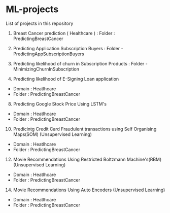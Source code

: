 # ML-projects

List of projects in this repository

1) Breast Cancer prediction ( Healthcare ) : Folder : PredictingBreastCancer

2) Predicting Application Subscription Buyers : Folder - PredictingAppSubscriptionBuyers

3) Predicting likelihood of churn in Subscription Products : Folder - MinimizingChurnInSubscription

6) Predicting likelihood of E-Signing Loan application
- Domain : Heatlhcare
- Folder : PredictingBreastCancer

8) Predicting Google Stock Price Using LSTM's
- Domain : Heatlhcare
- Folder : PredictingBreastCancer

10) Predicintg Credit Card Fraudulent transactions using Self Organising Maps(SOM) (Unsupervised Learning)
- Domain : Heatlhcare
- Folder : PredictingBreastCancer

12) Movie Recommendations Using Restricted Boltzmann Machine's(RBM) (Unsupervised Learning)
- Domain : Heatlhcare
- Folder : PredictingBreastCancer

14) Movie Recommendations Using Auto Encoders (Unsupervised Learning)
- Domain : Heatlhcare
- Folder : PredictingBreastCancer

